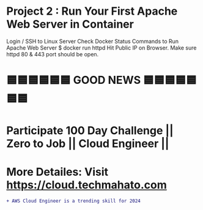 # Project 2 : Run Your First Apache Web Server in Container
Login / SSH to Linux Server
Check Docker Status
Commands to Run Apache Web Server
$ docker run httpd
Hit Public IP on Browser. Make sure httpd 80 & 443 port should be open.


# 🟦🟦🟦🟦🟦🟦 GOOD NEWS 🟦🟦🟦🟦🟦🟦🟦

# Participate **100 Day Challenge || Zero to Job || Cloud Engineer ||** 

# More Detailes: Visit https://cloud.techmahato.com

```diff
+ AWS Cloud Engineer is a trending skill for 2024 
```
